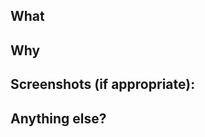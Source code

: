## What

<!--- Please describe your changes in detail -->

## Why

<!--- Why is this change required? What problem does it solve? -->
<!--- What is the intent of this PR? -->
<!--- What is the context? -->
<!--- If it fixes an open issue, please link to the issue here. -->
<!--- What are the restrictions? -->

## Screenshots (if appropriate):

<!--- Are there any visuals that can be shared? Video, images, screenshots? -->
<!--- Is there a before and after state? -->

## Anything else?

<!---  Is there a link to a ticket? -->
<!---  Is there an issue related?  -->
<!---  Were any insights gained that can be shared? -->
<!---  Are there any other PRs related? -->
<!---  How do you test this? -->
<!---  Are there any blog posts, docs or links to expand on changes or concepts that can be shared? -->

